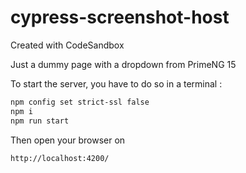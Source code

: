 # cypress-screenshot-host
Created with CodeSandbox

Just a dummy page with a dropdown from PrimeNG 15

To start the server, you have to do so in a terminal : 

```bash
npm config set strict-ssl false
npm i
npm run start
```
Then open your browser on
```
http://localhost:4200/
```
